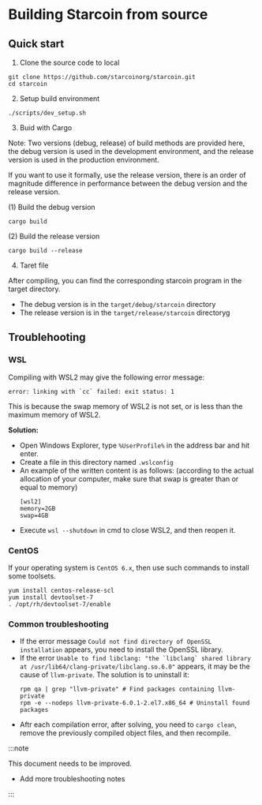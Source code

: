 # Building Starcoin from source

## Quick start

1. Clone the source code to local

```shell
git clone https://github.com/starcoinorg/starcoin.git
cd starcoin
```

2. Setup build environment

```shell
./scripts/dev_setup.sh
```

3. Buid with Cargo

Note: Two versions (debug, release) of build methods are provided here, the debug version is used in the development environment, and the release version is used in the production environment.

If you want to use it formally, use the release version, there is an order of magnitude difference in performance between the debug version and the release version.

(1) Build the debug version

```shell
cargo build
```

(2) Build the release version

```shell
cargo build --release
```

4. Taret file

After compiling, you can find the corresponding starcoin program in the target directory.

- The debug version is in the `target/debug/starcoin` directory
- The release version is in the `target/release/starcoin` directoryg

## Troublehooting

### WSL

Compiling with WSL2 may give the following error message:

```shell
error: linking with `cc` failed: exit status: 1
```

This is because the swap memory of WSL2 is not set, or is less than the maximum memory of WSL2.

**Solution:**

- Open Windows Explorer, type `%UserProfile%` in the address bar and hit enter.
- Create a file in this directory named `.wslconfig`
- An example of the written content is as follows: (according to the actual allocation of your computer, make sure that swap is greater than or equal to memory)
    ```config
    [wsl2]
    memory=2GB
    swap=4GB
    ```
- Execute `wsl --shutdown` in cmd to close WSL2, and then reopen it.


### CentOS

If your operating system is `CentOS 6.x`, then use such commands to install some toolsets.

```shell
yum install centos-release-scl
yum install devtoolset-7
. /opt/rh/devtoolset-7/enable
```

### Common troubleshooting

- If the error message `Could not find directory of OpenSSL installation` appears, you need to install the OpenSSL library.
- If the error ```Unable to find libclang: "the `libclang` shared library at /usr/lib64/clang-private/libclang.so.6.0"``` appears, it may be the cause of `llvm-private`. The solution is to uninstall it:
    ```shell
    rpm qa | grep "llvm-private" # Find packages containing llvm-private
    rpm -e --nodeps llvm-private-6.0.1-2.el7.x86_64 # Uninstall found packages
    ```
- Aftr each compilation error, after solving, you need to `cargo clean`, remove the previously compiled object files, and then recompile.


:::note

This document needs to be improved.

* Add more troubleshooting notes

:::
